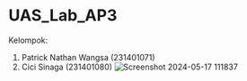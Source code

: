 # UAS_Lab_AP3
Kelompok:
1. Patrick Nathan Wangsa (231401071)
2. Cici Sinaga (231401080)
![Screenshot 2024-05-17 111837](https://github.com/Patrickdwa/UAS_Lab_AP3/assets/151308636/2bf4111d-77d8-4d82-80d6-d9cafaf91950)
